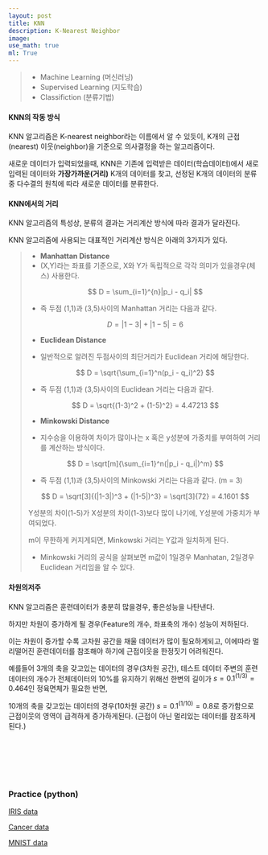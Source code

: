 ```yaml
---
layout: post
title: KNN
description: K-Nearest Neighbor
image:
use_math: true
ml: True
---
```




> - Machine Learning (머신러닝)
> - Supervised Learning (지도학습)
> - Classifiction (분류기법)

#### KNN의 작동 방식

KNN 알고리즘은 K-nearest neighbor라는 이름에서 알 수 있듯이, K개의 근접(nearest) 이웃(neighbor)을 기준으로 의사결정을 하는 알고리즘이다.

새로운 데이터가 입력되었을때, KNN은 기존에 입력받은 데이터(학습데이터)에서 새로입력된 데이터와 **가장가까운(거리)** K개의 데이터를 찾고, 선정된 K개의 데이터의 분류 중 다수결의 원칙에 따라 새로운 데이터를 분류한다.



#### KNN에서의 **거리**

KNN 알고리즘의 특성상, 분류의 결과는 거리계산 방식에 따라 결과가 달라진다.

KNN 알고리즘에 사용되는 대표적인 거리계산 방식은 아래의 3가지가 있다.

> - **Manhattan Distance**
> - (X,Y)라는 좌표를 기준으로, X와 Y가 독립적으로 각각 의미가 있을경우(체스) 사용한다.
>
> $$
> D = \sum_{i=1}^{n}|p_i - q_i|
> $$
>
> 
>
> - 즉 두점 (1,1)과 (3,5)사이의 Manhattan 거리는 다음과 같다.
>
>
> $$
> D = |1-3| + |1-5| = 6
> $$
>
> 
>
> - **Euclidean Distance**
>
> - 일반적으로 알려진 두점사이의 최단거리가 Euclidean 거리에 해당한다.
>
>
> $$
> D = \sqrt{\sum_{i=1}^n(p_i - q_i)^2}
> $$
>
> - 즉 두점 (1,1)과 (3,5)사이의 Euclidean 거리는 다음과 같다.
>
>
> $$
> D = \sqrt{(1-3)^2 + (1-5)^2} = 4.47213
> $$
>
> 
>
> - **Minkowski Distance**
>
> - 지수승을 이용하여 차이가 많이나는 x 혹은 y성분에 가중치를 부여하여 거리를 계산하는 방식이다.
>
>
> $$
> D = \sqrt[m]{\sum_{i=1}^n(|p_i - q_i|)^m}
> $$
>
> 
>
> - 즉 두점 (1,1)과 (3,5)사이의 Minkowski 거리는 다음과 같다. (m = 3)
>
>
> $$
> D = \sqrt[3]{(|1-3|)^3 + (|1-5|)^3} = \sqrt[3]{72} = 4.1601
> $$
>
>
>   Y성분의 차이(1-5)가 X성분의 차이(1-3)보다 많이 나기에, Y성분에 가중치가 부여되었다.
>
>   m이 무한하게 커지게되면, Minkowski 거리는 Y값과 일치하게 된다.
>
> 
>
> - Minkowski 거리의 공식을 살펴보면 m값이 1일경우 Manhatan, 2일경우 Euclidean 거리임을 알 수 있다.



#### **차원의저주**

KNN 알고리즘은 훈련데이터가 충분히 많을경우, 좋은성능을 나탄낸다.

하지만 차원이 증가하게 될 경우(Feature의 개수, 좌표축의 개수) 성능이 저하된다.

이는 차원이 증가할 수록 고차원 공간을 채울 데이터가 많이 필요하게되고, 이에따라 멀리떨어진 훈련데이터를 참조해야 하기에 근접이웃을 한정짓기 어려워진다.

예를들어 3개의 축을 갖고있는 데이터의 경우(3차원 공간), 테스트 데이터 주변의 훈련데이터의 개수가 전체데이터의 10%를 유지하기 위해선 한변의 길이가 $s = 0.1^{(1/3)}  = 0.464$인 정육면체가 필요한 반면,

10개의 축을 갖고있는 데이터의 경우(10차원 공간) $s = 0.1^{(1/10)} = 0.8$로 증가함으로 근접이웃의 영역이 급격하게 증가하게된다. (근접이 아닌 멀리있는 데이터를 참조하게된다.)

&nbsp;

&nbsp;

&nbsp;



### Practice (python)

[IRIS data](https://github.com/Hyunjun-Bruce-Lee/ML_study/blob/master/KNN/knn(iris).py)

[Cancer data](https://github.com/Hyunjun-Bruce-Lee/ML_study/blob/master/KNN/knn(cancer).py)

[MNIST data](https://github.com/Hyunjun-Bruce-Lee/ML_study/blob/master/KNN/knn(mnist).py)

